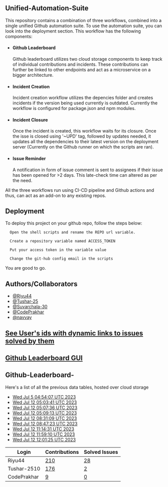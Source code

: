 
## Unified-Automation-Suite

This repository contains a combination of three workflows, combined into a single unified Github automation suite. To use the automation suite, you can look into the deployment section.
This workflow has the following components:
 - #### Github Leaderboard
   Github leaderboard utilizes two cloud storage components to keep track of individual contributions and incidents. These contributions can further be linked to other endpoints and act as a microservice on a bigger architecture.

- #### Incident Creation
  Incident creation workflow utilizes the depencies folder and creates incidents if the version being used currently is outdated. Currently the workflow is configured for package.json and npm modules.

- #### Incident Closure
  Once the incident is created, this workflow waits for its closure. Once the isse is closed using '~UPD' tag, followed by updates needed, it updates all the dependencies to their latest version on the deployment server (Currently on the Github runner on which the scripts are ran).
  
- #### Issue Reminder
  A notification in form of issue comment is sent to assignees if their issue has been opened for >2 days. This late-check time can altered as per the need.

All the three workflows run using CI-CD pipeline and Github actions and thus, can act as an add-on to any existing repos.
## Deployment

To deploy this project on your github repo, follow the steps below:

```
  Open the shell scripts and rename the REPO url variable.
```
```
  Create a repository variable named ACCESS_TOKEN
```
```
  Put your access token in the variable value
```
```
  Change the git-hub config email in the scripts
```
You are good to go.
## Authors/Collaborators

- [@Riyu44](https://www.github.com/Riyu44)
- [@Tushar-25](https://github.com/Tushar-2510)
- [@Suvarchala-30](https://github.com/Suvarchala-30)
- [@CodePrakhar](https://github.com/CodePrakhar)
- [@navvay](https://github.com/navvay)

## [See User's ids with dynamic links to issues solved by them](https://github.com/Sopra-Banking-Software-Interns/unified-automation-suite/blob/main/issues.md)
## [Github Leaderboard GUI](https://sopra-banking-software-interns.github.io/)
## Github-Leaderboard- 
Here's a list of all the previous data tables, hosted over cloud storage

- [Wed Jul  5 04:54:07 UTC 2023](https://us-central1-js-capstone-backend.cloudfunctions.net/api/games/UEhoYPS8fPGE2ae1nndk/scores/)
- [Wed Jul 12 05:03:41 UTC 2023](https://us-central1-js-capstone-backend.cloudfunctions.net/api/games/VYjL6JhA9jIbw5400knh/scores/)
- [Wed Jul 12 05:07:36 UTC 2023](https://us-central1-js-capstone-backend.cloudfunctions.net/api/games/y9HA9HrqAE2qIq1gZ9fN/scores/)
- [Wed Jul 12 05:09:13 UTC 2023](https://us-central1-js-capstone-backend.cloudfunctions.net/api/games/qKrsuS8rFtsmU5zW7DCh/scores/)
- [Wed Jul 12 08:31:09 UTC 2023](https://us-central1-js-capstone-backend.cloudfunctions.net/api/games/VK1ZYTmd0FxYI9sV789J/scores/)
- [Wed Jul 12 08:47:23 UTC 2023](https://us-central1-js-capstone-backend.cloudfunctions.net/api/games/QGBo0vfM2nqSJiifHjfj/scores/)
- [Wed Jul 12 11:14:31 UTC 2023](https://us-central1-js-capstone-backend.cloudfunctions.net/api/games/ElIGIJfviILBBokvlwJ3/scores/)
- [Wed Jul 12 11:59:10 UTC 2023](https://us-central1-js-capstone-backend.cloudfunctions.net/api/games/QdZu6ePzU7dbfKno8mdp/scores/)
- [Wed Jul 12 12:01:25 UTC 2023](https://us-central1-js-capstone-backend.cloudfunctions.net/api/games/Z2ssvz7lwffhz23dh8qG/scores/)
<!--START_TABLE-->
| Login        | Contributions | Solved Issues |
| ------------ | ------------- | ------------- |
| Riyu44 | [210](https://github.com/Sopra-Banking-Software-Interns/Github-Leaderboard/commits?author=Riyu44) | [28](https://getpantry.cloud/apiv1/pantry/860a0c02-c763-41ca-9d31-ec787fc3202a/basket/Riyu44) |
| Tushar-2510 | [176](https://github.com/Sopra-Banking-Software-Interns/Github-Leaderboard/commits?author=Tushar-2510) | [2](https://getpantry.cloud/apiv1/pantry/860a0c02-c763-41ca-9d31-ec787fc3202a/basket/Tushar-2510) |
| CodePrakhar | [9](https://github.com/Sopra-Banking-Software-Interns/Github-Leaderboard/commits?author=CodePrakhar) | [0](https://getpantry.cloud/apiv1/pantry/860a0c02-c763-41ca-9d31-ec787fc3202a/basket/CodePrakhar) |
<!--END_TABLE-->
